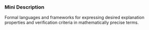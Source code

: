 ### Mini Description

Formal languages and frameworks for expressing desired explanation properties and verification criteria in mathematically precise terms.

